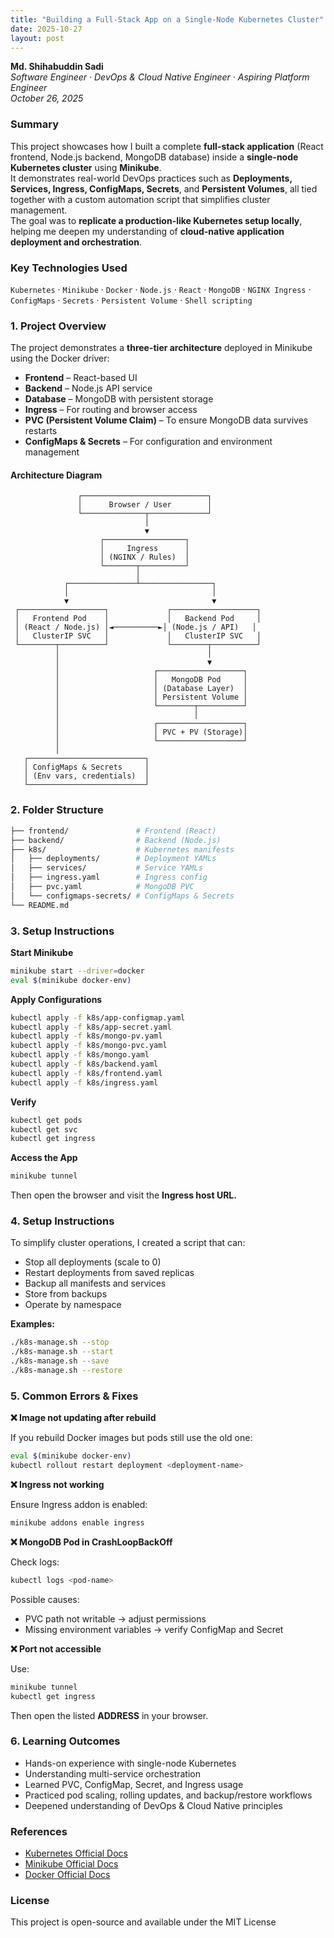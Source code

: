 ```yaml
---
title: "Building a Full-Stack App on a Single-Node Kubernetes Cluster"
date: 2025-10-27
layout: post
---
```


**Md. Shihabuddin Sadi**  
*Software Engineer · DevOps & Cloud Native Engineer · Aspiring Platform Engineer*  
*October 26, 2025*  

### **Summary**

This project showcases how I built a complete **full-stack application** (React frontend, Node.js backend, MongoDB database) inside a **single-node Kubernetes cluster** using **Minikube**.  
It demonstrates real-world DevOps practices such as **Deployments, Services, Ingress, ConfigMaps, Secrets**, and **Persistent Volumes**, all tied together with a custom automation script that simplifies cluster management.  
The goal was to **replicate a production-like Kubernetes setup locally**, helping me deepen my understanding of **cloud-native application deployment and orchestration**.


### **Key Technologies Used**

`Kubernetes` · `Minikube` · `Docker` · `Node.js` · `React` · `MongoDB` · `NGINX Ingress` · `ConfigMaps` · `Secrets` · `Persistent Volume` · `Shell scripting`  

### **1. Project Overview**

The project demonstrates a **three-tier architecture** deployed in Minikube using the Docker driver:

- **Frontend** – React-based UI  
- **Backend** – Node.js API service  
- **Database** – MongoDB with persistent storage  
- **Ingress** – For routing and browser access  
- **PVC (Persistent Volume Claim)** – To ensure MongoDB data survives restarts  
- **ConfigMaps & Secrets** – For configuration and environment management  


#### **Architecture Diagram**
```pgsql
               ┌────────────────────────────┐
               │      Browser / User        │
               └──────────────┬─────────────┘
                              │
                              ▼
                    ┌──────────────────┐
                    │     Ingress      │
                    │ (NGINX / Rules)  │
                    └───────┬──────────┘
                            │
            ┌───────────────┴────────────────┐
            │                                │
            ▼                                ▼
 ┌───────────────────┐             ┌───────────────────┐
 │   Frontend Pod    │             │   Backend Pod     │
 │ (React / Node.js) │◄──────────►│ (Node.js / API)   │
 │   ClusterIP SVC   │             │   ClusterIP SVC   │
 └────────┬──────────┘             └────────┬──────────┘
          │                                 │
          │                                 ▼
          │                     ┌───────────────────┐
          │                     │   MongoDB Pod     │
          │                     │ (Database Layer)  │
          │                     │ Persistent Volume │
          │                     └────────┬──────────┘
          │                              │
          │                     ┌───────────────────┐
          │                     │ PVC + PV (Storage)│
          │                     └───────────────────┘
          │
   ┌──────────────────────────┐
   │ ConfigMaps & Secrets     │
   │ (Env vars, credentials)  │
   └──────────────────────────┘

```

### **2. Folder Structure**  
```bash
├── frontend/               # Frontend (React)
├── backend/                # Backend (Node.js)
├── k8s/                    # Kubernetes manifests
│   ├── deployments/        # Deployment YAMLs
│   ├── services/           # Service YAMLs
│   ├── ingress.yaml        # Ingress config
│   ├── pvc.yaml            # MongoDB PVC
│   └── configmaps-secrets/ # ConfigMaps & Secrets
└── README.md

```

### **3. Setup Instructions**  
**Start Minikube**  
```bash
minikube start --driver=docker
eval $(minikube docker-env)

```

**Apply Configurations**  
```bash
kubectl apply -f k8s/app-configmap.yaml
kubectl apply -f k8s/app-secret.yaml
kubectl apply -f k8s/mongo-pv.yaml
kubectl apply -f k8s/mongo-pvc.yaml
kubectl apply -f k8s/mongo.yaml
kubectl apply -f k8s/backend.yaml
kubectl apply -f k8s/frontend.yaml
kubectl apply -f k8s/ingress.yaml

```
**Verify**
```bash
kubectl get pods
kubectl get svc
kubectl get ingress

```
**Access the App**  
```bash
minikube tunnel

```
Then open the browser and visit the **Ingress host URL.**  

### **4. Setup Instructions**  
To simplify cluster operations, I created a script that can:

- Stop all deployments (scale to 0)
- Restart deployments from saved replicas
- Backup all manifests and services
- Store from backups
- Operate by namespace

**Examples:**  
```bash
./k8s-manage.sh --stop
./k8s-manage.sh --start
./k8s-manage.sh --save
./k8s-manage.sh --restore

```
### **5. Common Errors & Fixes**  

**❌ Image not updating after rebuild**


If you rebuild Docker images but pods still use the old one:
```bash
eval $(minikube docker-env)
kubectl rollout restart deployment <deployment-name>

```
**❌ Ingress not working**

Ensure Ingress addon is enabled:
```bash
minikube addons enable ingress

```
**❌ MongoDB Pod in CrashLoopBackOff**

Check logs:
```bash
kubectl logs <pod-name>

```
Possible causes:

- PVC path not writable → adjust permissions
- Missing environment variables → verify ConfigMap and Secret

**❌ Port not accessible**

Use:
```bash
minikube tunnel
kubectl get ingress

```
Then open the listed **ADDRESS** in your browser.

### **6. Learning Outcomes**
- Hands-on experience with single-node Kubernetes
- Understanding multi-service orchestration
- Learned PVC, ConfigMap, Secret, and Ingress usage
- Practiced pod scaling, rolling updates, and backup/restore workflows
- Deepened understanding of DevOps & Cloud Native principles

### **References**
- [Kubernetes Official Docs](https://kubernetes.io/docs/)
- [Minikube Official Docs](https://minikube.sigs.k8s.io/docs/)
- [Docker Official Docs](https://docs.docker.com/)

### **License**
This project is open-source and available under the MIT License







